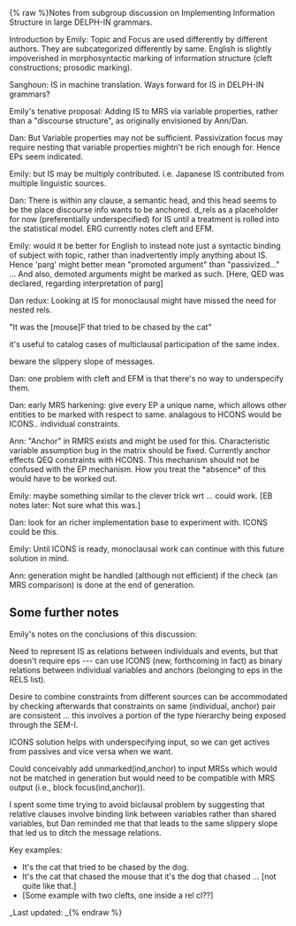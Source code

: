{% raw %}Notes from subgroup discussion on Implementing Information Structure in
large DELPH-IN grammars.

Introduction by Emily: Topic and Focus are used differently by different
authors. They are subcategorized differently by same. English is
slightly impoverished in morphosyntactic marking of information
structure (cleft constructions; prosodic marking).

Sanghoun: IS in machine translation. Ways forward for IS in DELPH-IN
grammars?

Emily's tenative proposal: Adding IS to MRS via variable properties,
rather than a "discourse structure", as originally envisioned by
Ann/Dan.

Dan: But Variable properties may not be sufficient. Passivization focus
may require nesting that variable properties mightn't be rich enough
for. Hence EPs seem indicated.

Emily: but IS may be multiply contributed. i.e. Japanese IS contributed
from multiple linguistic sources.

Dan: There is within any clause, a semantic head, and this head seems to
be the place discourse info wants to be anchored. d\_rels as a
placeholder for now (preferentially underspecified) for IS until a
treatment is rolled into the statistical model. ERG currently notes
cleft and EFM.

Emily: would it be better for English to instead note just a syntactic
binding of subject with topic, rather than inadvertently imply anything
about IS. Hence 'parg' might better mean "promoted argument" than
"passivized..." ... And also, demoted arguments might be marked as such.
\[Here, QED was declared, regarding interpretation of parg\]

Dan redux: Looking at IS for monoclausal might have missed the need for
nested rels.

"It was the \[mouse\]F that tried to be chased by the cat"

it's useful to catalog cases of multiclausal participation of the same
index.

beware the slippery slope of messages.

Dan: one problem with cleft and EFM is that there's no way to
underspecify them.

Dan: early MRS harkening: give every EP a unique name, which allows
other entities to be marked with respect to same. analagous to HCONS
would be ICONS.. individual constraints.

Ann: "Anchor" in RMRS exists and might be used for this. Characteristic
variable assumption bug in the matrix should be fixed. Currently anchor
effects QEQ constraints with HCONS. This mechanism should not be
confused with the EP mechanism. How you treat the \*absence\* of this
would have to be worked out.

Emily: maybe something similar to the clever trick wrt ... could work.
\[EB notes later: Not sure what this was.\]

Dan: look for an richer implementation base to experiment with. ICONS
could be this.

Emily: Until ICONS is ready, monoclausal work can continue with this
future solution in mind.

Ann: generation might be handled (although not efficient) if the check
(an MRS comparison) is done at the end of generation.

## Some further notes

Emily's notes on the conclusions of this discussion:

Need to represent IS as relations between individuals and events, but
that doesn't require eps --- can use ICONS (new, forthcoming in fact) as
binary relations between individual variables and anchors (belonging to
eps in the RELS list).

Desire to combine constraints from different sources can be accommodated
by checking afterwards that constraints on same (individual, anchor)
pair are consistent ... this involves a portion of the type hierarchy
being exposed through the SEM-I.

ICONS solution helps with underspecifying input, so we can get actives
from passives and vice versa when we want.

Could conceivably add unmarked(ind,anchor) to input MRSs which would not
be matched in generation but would need to be compatible with MRS output
(i.e., block focus(ind,anchor)).

I spent some time trying to avoid biclausal problem by suggesting that
relative clauses involve binding link between variables rather than
shared variables, but Dan reminded me that that leads to the same
slippery slope that led us to ditch the message relations.

Key examples:

- It's the cat that tried to be chased by the dog.
- It's the cat that chased the mouse that it's the dog that chased ...
\[not quite like that.\]
- \[Some example with two clefts, one inside a rel cl??\]

_Last updated: _{% endraw %}